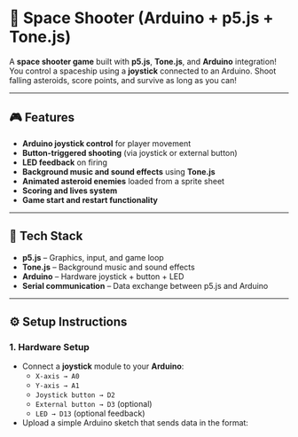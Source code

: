 # 🚀 Space Shooter (Arduino + p5.js + Tone.js)

A **space shooter game** built with **p5.js**, **Tone.js**, and **Arduino** integration!  
You control a spaceship using a **joystick** connected to an Arduino. Shoot falling asteroids, score points, and survive as long as you can!

---

## 🎮 Features
- **Arduino joystick control** for player movement  
- **Button-triggered shooting** (via joystick or external button)  
- **LED feedback** on firing  
- **Background music and sound effects** using **Tone.js**  
- **Animated asteroid enemies** loaded from a sprite sheet  
- **Scoring and lives system**  
- **Game start and restart functionality**

---

## 🧠 Tech Stack
- **p5.js** – Graphics, input, and game loop  
- **Tone.js** – Background music and sound effects  
- **Arduino** – Hardware joystick + button + LED  
- **Serial communication** – Data exchange between p5.js and Arduino  

---

## ⚙️ Setup Instructions

### 1. Hardware Setup
- Connect a **joystick** module to your **Arduino**:
  - `X-axis → A0`
  - `Y-axis → A1`
  - `Joystick button → D2`
  - `External button → D3` (optional)
  - `LED → D13` (optional feedback)
- Upload a simple Arduino sketch that sends data in the format:
